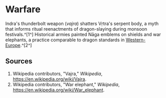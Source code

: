 # Warfare

Indra's thunderbolt weapon (*vajra*) shatters Vṛtra's serpent body, a myth that informs ritual reenactments of dragon-slaying during monsoon festivals.^[1^] Historical armies painted Nāga emblems on shields and war elephants, a practice comparable to dragon standards in [Western-Europe](../../western-europe/warfare/README.md).^[2^]

## Sources
1. Wikipedia contributors, "Vajra," *Wikipedia*, <https://en.wikipedia.org/wiki/Vajra>.
2. Wikipedia contributors, "War elephant," *Wikipedia*, <https://en.wikipedia.org/wiki/War_elephant>.
